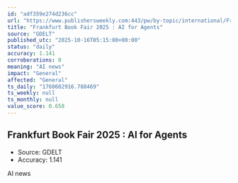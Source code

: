 ```yaml
---
id: "adf359e274d236cc"
url: "https://www.publishersweekly.com:443/pw/by-topic/international/Frankfurt-Book-Fair/article/98858-frankfurt-book-fair-2025-ai-for-agents.html"
title: "Frankfurt Book Fair 2025 : AI for Agents"
source: "GDELT"
published_utc: "2025-10-16T05:15:00+00:00"
status: "daily"
accuracy: 1.141
corroborations: 0
meaning: "AI news"
impact: "General"
affected: "General"
ts_daily: "1760602916.788469"
ts_weekly: null
ts_monthly: null
value_score: 0.658
---
```

## Frankfurt Book Fair 2025 : AI for Agents

- Source: GDELT
- Accuracy: 1.141

AI news
